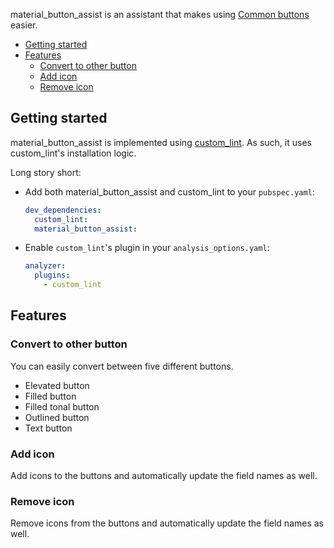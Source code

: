 material_button_assist is an assistant that makes using [Common buttons] easier.

- [Getting started](#getting-started)
- [Features](#features)
  - [Convert to other button](#convert-to-other-button)
  - [Add icon](#add-icon)
  - [Remove icon](#remove-icon)

## Getting started

material_button_assist is implemented using [custom_lint]. As such, it uses custom_lint's installation logic.

Long story short:

- Add both material_button_assist and custom_lint to your `pubspec.yaml`:
  ```yaml
  dev_dependencies:
    custom_lint:
    material_button_assist:
  ```
- Enable `custom_lint`'s plugin in your `analysis_options.yaml`:

  ```yaml
  analyzer:
    plugins:
      - custom_lint
  ```

## Features


### Convert to other button
You can easily convert between five different buttons.
- Elevated button
- Filled button
- Filled tonal button
- Outlined button
- Text button

### Add icon
Add icons to the buttons and automatically update the field names as well.

### Remove icon
Remove icons from the buttons and automatically update the field names as well.

[Common buttons]: https://m3.material.io/components/buttons/overview
[custom_lint]: https://pub.dev/packages/custom_lint